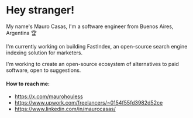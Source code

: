 # Hey stranger!

My name's Mauro Casas, I'm a software engineer from Buenos Aires, Argentina 🏆

I'm currently working on building FastIndex, an open-source search engine indexing solution for marketers.

I'm working to create an open-source ecosystem of alternatives to paid software, open to suggestions.

#### How to reach me:

* https://x.com/maurohouless
* https://www.upwork.com/freelancers/~0154f55fd3982d52ce
* https://www.linkedin.com/in/maurocasas/

<!--
**maurocasas/maurocasas** is a ✨ _special_ ✨ repository because its `README.md` (this file) appears on your GitHub profile.

Here are some ideas to get you started:

- 🔭 I’m currently working on ...
- 🌱 I’m currently learning ...
- 👯 I’m looking to collaborate on ...
- 🤔 I’m looking for help with ...
- 💬 Ask me about ...
- 📫 How to reach me: ...
- 😄 Pronouns: ...
- ⚡ Fun fact: ...
-->
